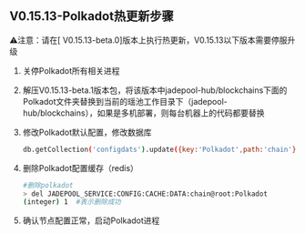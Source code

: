 ## V0.15.13-Polkadot热更新步骤

⚠️注意：请在[ V0.15.13-beta.0]版本上执行热更新，V0.15.13以下版本需要停服升级

1. 关停Polkadot所有相关进程

2. 解压V0.15.13-beta.1版本包，将该版本中jadepool-hub/blockchains下面的Polkadot文件夹替换到当前的瑶池工作目录下（jadepool-hub/blockchains），如果是多机部署，则每台机器上的代码都要替换

3. 修改Polkadot默认配置，修改数据库

   ```bash
   db.getCollection('configdats').update({key:'Polkadot',path:'chain'},{$set:{origin:"{\"disabled\":true,\"Chain\":\"Polkadot\",\"CoreType\":\"DOT\",\"ChainIndex\":354,\"WalletDefaults\":{\"data\":{\"seedKey\":\"Polkadot\"}},\"useLatestNode\":true,\"ledgerMode\":\"local\",\"ledgerOptions\":{},\"walletModes\":[\"normal\",\"custom\"],\"addressMode\":\"multi\",\"addressOnline\":false,\"addressBizModes\":[\"deposit\",\"normal\"],\"addressAlgorithms\":[\"sr25519\",\"ed25519\",\"secp256k1\",\"ecdsa\"],\"generalOptions\":{\"ignoreActivateBalance\":false,\"waitingSendOrdersOnline\":true,\"RescanMode\":\"block\",\"AffirmativeConfirmation\":1,\"FailedWhenExpired\":true},\"tokenExtendsEnabled\":false,\"tokenTypes\":[\"DOT\"],\"closer\":{\"softForkIgnoreCap\":0,\"previousBlocks\":10,\"scanBlockTaskCap\":100,\"scanAddressTaskCap\":100},\"holding\":{\"params\":[\"txid\",\"block\"]},\"explorers\":[],\"endpoints\":[],\"chainConfigTemplates\":{\"explorers\":{\"mode\":\"stringMode\",\"stringParams\":{\"placeholder\":\"\",\"rule\":{\"type\":\"string\",\"required\":true}}},\"endpoints\":{\"mode\":\"stringMode\",\"stringParams\":{\"placeholder\":\"wss://dot-testnet.cybex.io\",\"rule\":{\"type\":\"string\",\"required\":true}}}}}"}})
   ```
   
4. 删除Polkadot配置缓存（redis）

   ```bash
   #删除polkadot
   > del JADEPOOL_SERVICE:CONFIG:CACHE:DATA:chain@root:Polkadot
   (integer) 1  #表示删除成功
   ```
   
6. 确认节点配置正常，启动Polkadot进程

